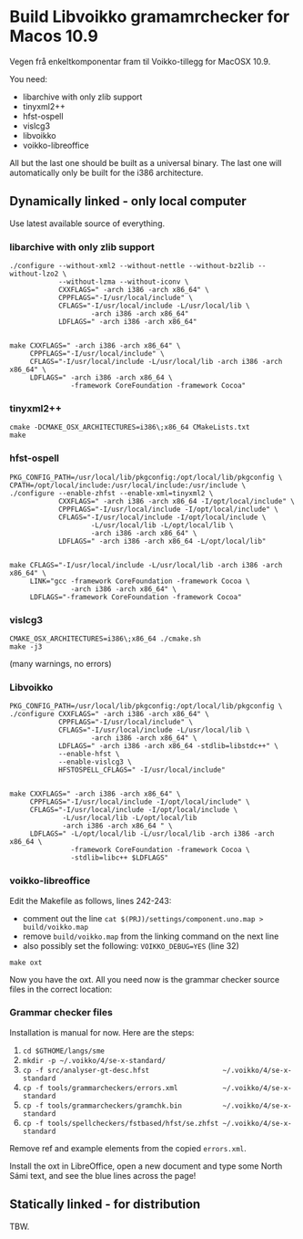 # Build Libvoikko gramamrchecker for Macos 10.9

Vegen frå enkeltkomponentar fram til Voikko-tillegg for MacOSX 10.9.

You need:

- libarchive with only zlib support
- tinyxml2++
- hfst-ospell
- vislcg3
- libvoikko
- voikko-libreoffice

All but the last one should be built as a universal binary. The last one will
automatically only be built for the i386 architecture.

## Dynamically linked - only local computer

Use latest available source of everything.

### libarchive with only zlib support

```
./configure --without-xml2 --without-nettle --without-bz2lib --without-lzo2 \
            --without-lzma --without-iconv \
            CXXFLAGS=" -arch i386 -arch x86_64" \
            CPPFLAGS="-I/usr/local/include" \
            CFLAGS="-I/usr/local/include -L/usr/local/lib \
                    -arch i386 -arch x86_64"
            LDFLAGS=" -arch i386 -arch x86_64"


make CXXFLAGS=" -arch i386 -arch x86_64" \
     CPPFLAGS="-I/usr/local/include" \
     CFLAGS="-I/usr/local/include -L/usr/local/lib -arch i386 -arch x86_64" \
     LDFLAGS=" -arch i386 -arch x86_64 \
               -framework CoreFoundation -framework Cocoa"
```

### tinyxml2++

```
cmake -DCMAKE_OSX_ARCHITECTURES=i386\;x86_64 CMakeLists.txt
make
```

### hfst-ospell

```
PKG_CONFIG_PATH=/usr/local/lib/pkgconfig:/opt/local/lib/pkgconfig \
CPATH=/opt/local/include:/usr/local/include:/usr/include \
./configure --enable-zhfst --enable-xml=tinyxml2 \
            CXXFLAGS=" -arch i386 -arch x86_64 -I/opt/local/include" \
            CPPFLAGS="-I/usr/local/include -I/opt/local/include" \
            CFLAGS="-I/usr/local/include -I/opt/local/include \
                    -L/usr/local/lib -L/opt/local/lib \
                    -arch i386 -arch x86_64" \
            LDFLAGS=" -arch i386 -arch x86_64 -L/opt/local/lib"


make CFLAGS="-I/usr/local/include -L/usr/local/lib -arch i386 -arch x86_64" \
     LINK="gcc -framework CoreFoundation -framework Cocoa \
               -arch i386 -arch x86_64" \
     LDFLAGS="-framework CoreFoundation -framework Cocoa"
```

### vislcg3

```
CMAKE_OSX_ARCHITECTURES=i386\;x86_64 ./cmake.sh
make -j3
```

(many warnings, no errors)

### Libvoikko

```
PKG_CONFIG_PATH=/usr/local/lib/pkgconfig:/opt/local/lib/pkgconfig \
./configure CXXFLAGS=" -arch i386 -arch x86_64" \
            CPPFLAGS="-I/usr/local/include" \
            CFLAGS="-I/usr/local/include -L/usr/local/lib \
                    -arch i386 -arch x86_64" \
            LDFLAGS=" -arch i386 -arch x86_64 -stdlib=libstdc++" \
            --enable-hfst \
            --enable-vislcg3 \
            HFSTOSPELL_CFLAGS=" -I/usr/local/include"


make CXXFLAGS=" -arch i386 -arch x86_64" \
     CPPFLAGS="-I/usr/local/include -I/opt/local/include" \
     CFLAGS="-I/usr/local/include -I/opt/local/include \
             -L/usr/local/lib -L/opt/local/lib
             -arch i386 -arch x86_64 " \
     LDFLAGS=" -L/opt/local/lib -L/usr/local/lib -arch i386 -arch x86_64 \
               -framework CoreFoundation -framework Cocoa \
               -stdlib=libc++ $LDFLAGS"
```

### voikko-libreoffice

Edit the Makefile as follows, lines 242-243:

- comment out the line
  `cat $(PRJ)/settings/component.uno.map > build/voikko.map`
- remove `build/voikko.map` from the linking command on the next line
- also possibly set the following: `VOIKKO_DEBUG=YES` (line 32)

```
make oxt
```

Now you have the oxt. All you need now is the grammar checker source files in
the correct location:

### Grammar checker files

Installation is manual for now. Here are the steps:

1. `cd $GTHOME/langs/sme`
1. `mkdir -p ~/.voikko/4/se-x-standard/`
1. `cp -f src/analyser-gt-desc.hfst                  ~/.voikko/4/se-x-standard`
1. `cp -f tools/grammarcheckers/errors.xml           ~/.voikko/4/se-x-standard`
1. `cp -f tools/grammarcheckers/gramchk.bin          ~/.voikko/4/se-x-standard`
1. `cp -f tools/spellcheckers/fstbased/hfst/se.zhfst ~/.voikko/4/se-x-standard`

Remove ref and example elements from the copied `errors.xml`.

Install the oxt in LibreOffice, open a new document and type some North Sámi
text, and see the blue lines across the page!

## Statically linked - for distribution

TBW.
